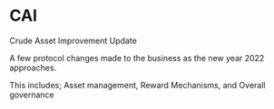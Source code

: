 # CAI
Crude Asset Improvement Update

A few protocol changes made to the business as the new year 2022 approaches.

This includes;
Asset management,
Reward Mechanisms,
and Overall governance
